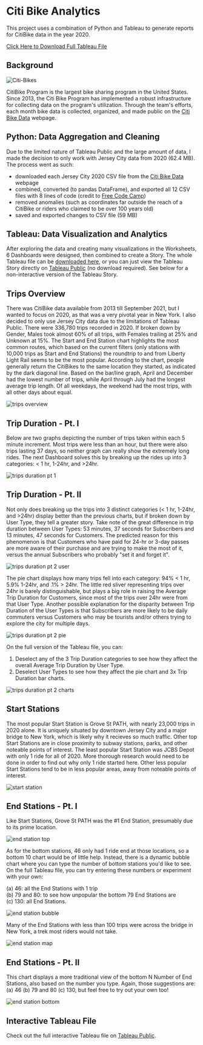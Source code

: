# Citi Bike Analytics
This project uses a combination of Python and Tableau to generate reports for CitiBike data in the year 2020.

[Click Here to Download Full Tableau File](https://github.com/brbbrb/Tableau-CitiBike-Analytics/raw/main/CitiBike_Jersey_City_2020.twbx)

## Background

![Citi-Bikes](Images/citi_bikes.jpeg)

CitiBike Program is the largest bike sharing program in the United States. Since 2013, the Citi Bike Program has implemented a robust infrastructure for collecting data on the program's utilization. Through the team's efforts, each month bike data is collected, organized, and made public on the [Citi Bike Data](https://www.citibikenyc.com/system-data) webpage.

## Python: Data Aggregation and Cleaning

Due to the limited nature of Tableau Public and the large amount of data, I made the decision to only work with Jersey City data from 2020 (62.4 MB). The process went as such:
* downloaded each Jersey City 2020 CSV file from the [Citi Bike Data](https://www.citibikenyc.com/system-data) webpage
* combined, converted (to pandas DataFrame), and exported all 12 CSV files with 8 lines of code (credit to [Free Code Camp](https://www.freecodecamp.org/news/how-to-combine-multiple-csv-files-with-8-lines-of-code-265183e0854/))
* removed anomalies (such as coordinates far outside the reach of a CitiBike or riders who claimed to be over 100 years old)
* saved and exported changes to CSV file (59 MB)

## Tableau: Data Visualization and Analytics 

After exploring the data and creating many visualizations in the Worksheets, 6 Dashboards were designed, then combined to create a Story. The whole Tableau file can be [downloaded here](https://github.com/brbbrb/Tableau-CitiBike-Analytics/raw/main/CitiBike_Jersey_City_2020.twbx), or you can just view the Tableau Story directly on [Tableau Public](https://public.tableau.com/views/CitiBike_Jersey_City_2020/CitiBikeJerseyCity2020?:language=en-US&:display_count=n&:origin=viz_share_link) (no download required). See below for a non-interactive version of the Tableau Story.

## Trips Overview
There was CitiBike data available from 2013 till September 2021, but I wanted to focus on 2020, as that was a very pivotal year in New York. I also decided to only use Jersey City data due to the limitations of Tableau Public. There were 336,780 trips recorded in 2020. If broken down by Gender, Males took almost 60% of all trips, with Females trailing at 25% and Unknown at 15%. The Start and End Station chart highlights the most common routes, which based on the current filters (only stations with 10,000 trips as Start and End Stations) the roundtrip to and from Liberty Light Rail seems to be the most popular. According to the chart, people generally return the CitiBikes to the same location they started, as indicated by the dark diagonal line. Based on the bar/line graph, April and December had the lowest number of trips, while April through July had the longest average trip length. Of all weekdays, the weekend had the most trips, with all other days about equal.

![trips overview](Images/1_Trip_Overview.png)

## Trip Duration - Pt. I
Below are two graphs depicting the number of trips taken within each 5 minute increment. Most trips were less than an hour, but there were also trips lasting 37 days, so neither graph can really show the extremely long rides. The next Dashboard solves this by breaking up the rides up into 3 categories: < 1 hr, 1-24hr, and >24hr.

![trips duration pt 1](Images/2_Trip_Duration_pt1.png)

## Trip Duration - Pt. II
Not only does breaking up the trips into 3 distinct categories (< 1 hr, 1-24hr, and >24hr) display better than the previous charts, but if broken down by User Type, they tell a greater story. Take note of the great difference in trip duration between User Types: 53 minutes, 37 seconds for Subscribers and 13 minutes, 47 seconds for Customers. The predicted reason for this phenomenon is that Customers who have paid for 24-hr or 3-day passes are more aware of their purchase and are trying to make the most of it, versus the annual Subscribers who probably "set it and forget it". 

![trips duration pt 2 user](Images/3.1_Trip_Duration_pt2_user.png)

The pie chart displays how many trips fell into each category: 94% < 1 hr, 5.9% 1-24hr, and .1% > 24hr. The little red sliver representing trips over 24hr is barely distinguishable, but plays a big role in raising the Average Trip Duration for Customers, since most of the trips over 24hr were from that User Type. Another possible explanation for the disparity between Trip Duration of the User Types is that Subscribers are more likely to be daily commuters versus Customers who may be tourists and/or others trying to explore the city for multiple days.

![trips duration pt 2 pie](Images/3.2_Trip_Duration_pt2_pie.png)

On the full version of the Tableau file, you can:
1) Deselect any of the 3 Trip Duration categories to see how they affect the overall Average Trip Duration by User Type. 
2) Deselect User Types to see how they affect the pie chart and 3x Trip Duration bar charts.

![trips duration pt 2 charts](Images/3.3_Trip_Duration_pt2_3_charts.png)

## Start Stations
The most popular Start Station is Grove St PATH, with nearly 23,000 trips in 2020 alone. It is uniquely situated by downtown Jersey City and a major bridge to New York, which is likely why it recieves so much traffic. Other top Start Stations are in close proximity to subway stations, parks, and other noteable points of interest. The least popular Start Station was JCBS Depot with only 1 ride for all of 2020. More thorough research would need to be done in order to find out why only 1 ride started here. Other less popular Start Stations tend to be in less popular areas, away from noteable points of interest.

![start station](Images/4_Start_Stations.png)

## End Stations - Pt. I
Like Start Stations, Grove St PATH was the #1 End Station, presumably due to its prime location. 

![end station top](Images/5.2_End_Stations_top.png)

As for the bottom stations, 46 only had 1 ride end at those locations, so a bottom 10 chart would be of little help. Instead, there is a dynamic bubble chart where you can type the number of bottom stations you'd like to see. On the full Tableau file, you can try entering these numbers or experiment with your own:

  (a) 46: all the End Stations with 1 trip  
  (b) 79 and 80: to see how unpopular the bottom 79 End Stations are  
  (c) 130: all End Stations. 
 
![end station bubble](Images/5.3_End_Stations_bubble.png)

Many of the End Stations with less than 100 trips were across the bridge in New York, a trek most riders would not take.

![end station map](Images/5.1_End_Stations_map.png)

## End Stations - Pt. II
This chart displays a more traditional view of the bottom N Number of End Stations, also based on the number you type. Again, those suggestions are: (a) 46  (b) 79 and 80  (c) 130, but feel free to try out your own too!

![end station bottom](Images/6_End_Stations.png)

## Interactive Tableau File
Check out the full interactive Tableau file on [Tableau Public](https://public.tableau.com/views/CitiBike_Jersey_City_2020/CitiBikeJerseyCity2020?:language=en-US&:display_count=n&:origin=viz_share_link).
